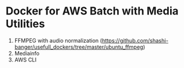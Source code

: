 # Docker for AWS Batch with Media Utilities

1) FFMPEG with audio normalization (https://github.com/shashi-banger/usefull_dockers/tree/master/ubuntu_ffmpeg)
2) Mediainfo
3) AWS CLI
